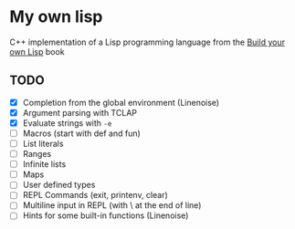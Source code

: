 # My own lisp

C++ implementation of a Lisp programming language from the [Build your own Lisp](buildyourownlisp.com) book

## TODO

* [X] Completion from the global environment (Linenoise)
* [X] Argument parsing with TCLAP
* [X] Evaluate strings with `-e`
* [ ] Macros (start with def and fun)
* [ ] List literals
* [ ] Ranges
* [ ] Infinite lists
* [ ] Maps
* [ ] User defined types
* [ ] REPL Commands (exit, printenv, clear)
* [ ] Multiline input in REPL (with \ at the end of line)
* [ ] Hints for some built-in functions (Linenoise)

